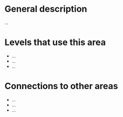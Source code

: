 # General description

...

# Levels that use this area

- ...
- ...
- ...

# Connections to other areas

- ...
- ...
- ...
